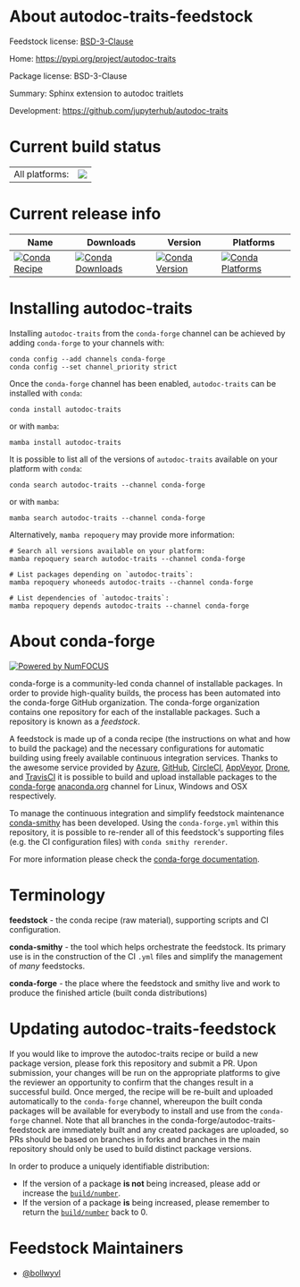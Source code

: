 About autodoc-traits-feedstock
==============================

Feedstock license: [BSD-3-Clause](https://github.com/conda-forge/autodoc-traits-feedstock/blob/main/LICENSE.txt)

Home: https://pypi.org/project/autodoc-traits

Package license: BSD-3-Clause

Summary: Sphinx extension to autodoc traitlets

Development: https://github.com/jupyterhub/autodoc-traits

Current build status
====================


<table><tr><td>All platforms:</td>
    <td>
      <a href="https://dev.azure.com/conda-forge/feedstock-builds/_build/latest?definitionId=18679&branchName=main">
        <img src="https://dev.azure.com/conda-forge/feedstock-builds/_apis/build/status/autodoc-traits-feedstock?branchName=main">
      </a>
    </td>
  </tr>
</table>

Current release info
====================

| Name | Downloads | Version | Platforms |
| --- | --- | --- | --- |
| [![Conda Recipe](https://img.shields.io/badge/recipe-autodoc--traits-green.svg)](https://anaconda.org/conda-forge/autodoc-traits) | [![Conda Downloads](https://img.shields.io/conda/dn/conda-forge/autodoc-traits.svg)](https://anaconda.org/conda-forge/autodoc-traits) | [![Conda Version](https://img.shields.io/conda/vn/conda-forge/autodoc-traits.svg)](https://anaconda.org/conda-forge/autodoc-traits) | [![Conda Platforms](https://img.shields.io/conda/pn/conda-forge/autodoc-traits.svg)](https://anaconda.org/conda-forge/autodoc-traits) |

Installing autodoc-traits
=========================

Installing `autodoc-traits` from the `conda-forge` channel can be achieved by adding `conda-forge` to your channels with:

```
conda config --add channels conda-forge
conda config --set channel_priority strict
```

Once the `conda-forge` channel has been enabled, `autodoc-traits` can be installed with `conda`:

```
conda install autodoc-traits
```

or with `mamba`:

```
mamba install autodoc-traits
```

It is possible to list all of the versions of `autodoc-traits` available on your platform with `conda`:

```
conda search autodoc-traits --channel conda-forge
```

or with `mamba`:

```
mamba search autodoc-traits --channel conda-forge
```

Alternatively, `mamba repoquery` may provide more information:

```
# Search all versions available on your platform:
mamba repoquery search autodoc-traits --channel conda-forge

# List packages depending on `autodoc-traits`:
mamba repoquery whoneeds autodoc-traits --channel conda-forge

# List dependencies of `autodoc-traits`:
mamba repoquery depends autodoc-traits --channel conda-forge
```


About conda-forge
=================

[![Powered by
NumFOCUS](https://img.shields.io/badge/powered%20by-NumFOCUS-orange.svg?style=flat&colorA=E1523D&colorB=007D8A)](https://numfocus.org)

conda-forge is a community-led conda channel of installable packages.
In order to provide high-quality builds, the process has been automated into the
conda-forge GitHub organization. The conda-forge organization contains one repository
for each of the installable packages. Such a repository is known as a *feedstock*.

A feedstock is made up of a conda recipe (the instructions on what and how to build
the package) and the necessary configurations for automatic building using freely
available continuous integration services. Thanks to the awesome service provided by
[Azure](https://azure.microsoft.com/en-us/services/devops/), [GitHub](https://github.com/),
[CircleCI](https://circleci.com/), [AppVeyor](https://www.appveyor.com/),
[Drone](https://cloud.drone.io/welcome), and [TravisCI](https://travis-ci.com/)
it is possible to build and upload installable packages to the
[conda-forge](https://anaconda.org/conda-forge) [anaconda.org](https://anaconda.org/)
channel for Linux, Windows and OSX respectively.

To manage the continuous integration and simplify feedstock maintenance
[conda-smithy](https://github.com/conda-forge/conda-smithy) has been developed.
Using the ``conda-forge.yml`` within this repository, it is possible to re-render all of
this feedstock's supporting files (e.g. the CI configuration files) with ``conda smithy rerender``.

For more information please check the [conda-forge documentation](https://conda-forge.org/docs/).

Terminology
===========

**feedstock** - the conda recipe (raw material), supporting scripts and CI configuration.

**conda-smithy** - the tool which helps orchestrate the feedstock.
                   Its primary use is in the construction of the CI ``.yml`` files
                   and simplify the management of *many* feedstocks.

**conda-forge** - the place where the feedstock and smithy live and work to
                  produce the finished article (built conda distributions)


Updating autodoc-traits-feedstock
=================================

If you would like to improve the autodoc-traits recipe or build a new
package version, please fork this repository and submit a PR. Upon submission,
your changes will be run on the appropriate platforms to give the reviewer an
opportunity to confirm that the changes result in a successful build. Once
merged, the recipe will be re-built and uploaded automatically to the
`conda-forge` channel, whereupon the built conda packages will be available for
everybody to install and use from the `conda-forge` channel.
Note that all branches in the conda-forge/autodoc-traits-feedstock are
immediately built and any created packages are uploaded, so PRs should be based
on branches in forks and branches in the main repository should only be used to
build distinct package versions.

In order to produce a uniquely identifiable distribution:
 * If the version of a package **is not** being increased, please add or increase
   the [``build/number``](https://docs.conda.io/projects/conda-build/en/latest/resources/define-metadata.html#build-number-and-string).
 * If the version of a package **is** being increased, please remember to return
   the [``build/number``](https://docs.conda.io/projects/conda-build/en/latest/resources/define-metadata.html#build-number-and-string)
   back to 0.

Feedstock Maintainers
=====================

* [@bollwyvl](https://github.com/bollwyvl/)

